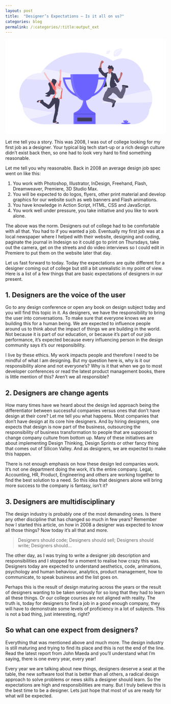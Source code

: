 ```yaml
---
layout: post
title:  "Designer’s Expectations — Is it all on us?"
categories: blog
permalink: /:categories/:title:output_ext
---
```

<p>
<img src="/assets/images/designers-expectations.png" alt="">
</p>
<p>
Let me tell you a story. This was 2008, I was out of college looking for my first job as a designer. Your typical big tech start-up or a rich design culture didn’t exist back then, so one had to look very hard to find something reasonable.
</p>
<p>
Let me tell you why reasonable. Back in 2008 an average design job spec went on like this:
</p>
<ol>
  <li>You work with Photoshop, Illustrator, InDesign, Freehand, Flash, Dreamweaver, Premiere, 3D Studio Max.</li>
  <li>You will be expected to do logos, flyers, other print material and develop graphics for our website such as web banners and Flash animations.</li>
  <li>You have knowledge in Action Script, HTML, CSS and JavaScript.
</li>
  <li>You work well under pressure, you take initiative and you like to work alone.</li>
</ol>
<p>The above was the norm. Designers out of college had to be comfortable with all that. You had to if you wanted a job. Eventually my first job was at a local newspaper where I helped with their website, designing and coding, paginate the journal in Indesign so it could go to print on Thursdays, take out the camera, get on the streets and do video interviews so I could edit in Premiere to put them on the website later that day.</p>
<p>Let us fast forward to today. Today the expectations are quite different for a designer coming out of college but still a bit unrealistic in my point of view. Here is a list of a few things that are basic expectations of designers in our present.</p>
<h2>1. Designers are the voice of the user</h2>
<p>Go to any design conference or open any book on design subject today and you will find this topic in it. As designers, we have the responsibility to bring the user into conversations. To make sure that everyone knows we are building this for a human being. We are expected to influence people around us to think about the impact of things we are building in the world. Not because it is part of our education, or because it’s part of our job performance, it’s expected because every influencing person in the design community says it’s our responsibility.</p>
<p>I live by these ethics. My work impacts people and therefore I need to be mindful of what I am designing. But my question here is, why is it our responsibility alone and not everyone’s? Why is it that when we go to most developer conferences or read the latest product management books, there is little mention of this? Aren’t we all responsible?</p>
<h2>2. Designers are change agents</h2>
<p>How many times have we heard about the design led approach being the differentiator between successful companies versus ones that don’t have design at their core? Let me tell you what happens. Most companies that don’t have design at its core hire designers. And by hiring designers, one expects that design is now part of the business, outsourcing the responsibility of business transformation to people that are supposed to change company culture from bottom up. Many of these initiatives are about implementing Design Thinking, Design Sprints or other fancy thing that comes out of Silicon Valley. And as designers, we are expected to make this happen.</p>
<p>There is not enough emphasis on how these design led companies work. It’s not one department doing the work, it’s the entire company. Legal, Accounting, HR, Product, Engineering and others are working together to find the best solution to a need. So this idea that designers alone will bring more success to the company is fantasy, isn’t it?</p>
<h2>3. Designers are multidisciplinary</h2>
<p>The design industry is probably one of the most demanding ones. Is there any other discipline that has changed so much in few years? Remember how I started this article, on how in 2008 a designer was expected to know all those things? Now today it’s all that and more.</p>
<blockquote>Designers should code; Designers should sell; Designers should write; Designers should…</blockquote>
<p>The other day, as I was trying to write a designer job description and responsibilities and I stopped for a moment to realise how crazy this was. Designers today are expected to understand aesthetics, code, animations, psychology and human behaviour, analytics, product management, how to communicate, to speak business and the list goes on.</p>
<p>Perhaps this is the result of design maturing across the years or the result of designers wanting to be taken seriously for so long that they had to learn all these things. Or our college courses are not aligned with reality. The truth is, today for designers to find a job in a good enough company, they will have to demonstrate some levels of proficiency in a lot of subjects. This is not a bad thing, just interesting, right?</p>
<h2>So what can one expect from designers?</h2>
<p>Everything that was mentioned above and much more. The design industry is still maturing and trying to find its place and this is not the end of the line. Read the latest report from John Maeda and you’ll understand what I’m saying, there is one every year, every year!</p>
<p>Every year we are talking about new things, designers deserve a seat at the table, the new software tool that is better than all others, a radical design approach to solve problems or news skills a designer should learn. So the expectations are high and responsibilities are many. But I truly believe this is the best time to be a designer. Lets just hope that most of us are ready for what will be expected.</p>
